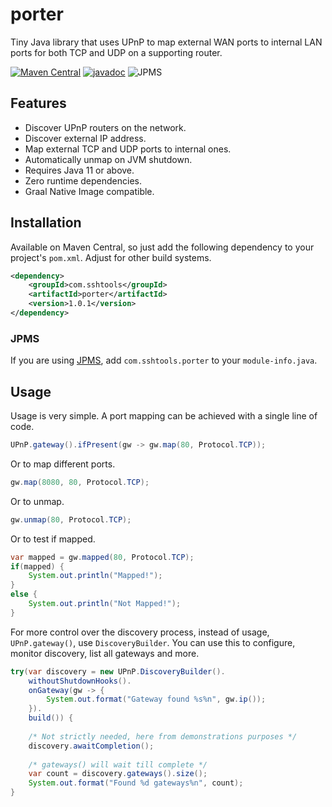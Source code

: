 # porter
Tiny Java library that uses UPnP to map external WAN ports to internal LAN ports for both TCP and UDP on a supporting router.

[![Maven Central](https://maven-badges.herokuapp.com/maven-central/com.sshtools/porter/badge.svg)](https://maven-badges.herokuapp.com/maven-central/com.sshtools/porter)
[![javadoc](https://javadoc.io/badge2/com.sshtools/porter/javadoc.svg)](https://javadoc.io/doc/com.sshtools/porter)
![JPMS](https://img.shields.io/badge/JPMS-com.sshtools.porter-purple)

## Features

 * Discover UPnP routers on the network.
 * Discover external IP address.
 * Map external TCP and UDP ports to internal ones.
 * Automatically unmap on JVM shutdown.
 * Requires Java 11 or above.
 * Zero runtime dependencies.
 * Graal Native Image compatible.

## Installation

Available on Maven Central, so just add the following dependency to your project's `pom.xml`.
Adjust for other build systems.

```xml
<dependency>
    <groupId>com.sshtools</groupId>
    <artifactId>porter</artifactId>
    <version>1.0.1</version>
</dependency> 
```

### JPMS

If you are using [JPMS](https://en.wikipedia.org/wiki/Java_Platform_Module_System), add `com.sshtools.porter` to your `module-info.java`.

## Usage

Usage is very simple. A port mapping can be achieved with a single line of code.

```java
UPnP.gateway().ifPresent(gw -> gw.map(80, Protocol.TCP));
```

Or to map different ports.

```java
gw.map(8080, 80, Protocol.TCP);
```

Or to unmap.

```java
gw.unmap(80, Protocol.TCP);
```

Or to test if mapped.

```java
var mapped = gw.mapped(80, Protocol.TCP);
if(mapped) {
    System.out.println("Mapped!");
}
else {
    System.out.println("Not Mapped!");
}
```

For more control over the discovery process, instead of usage, `UPnP.gateway()`, use `DiscoveryBuilder`.
You can use this to configure, monitor discovery, list all gateways and more.

```java
try(var discovery = new UPnP.DiscoveryBuilder().
    withoutShutdownHooks().
    onGateway(gw -> {
        System.out.format("Gateway found %s%n", gw.ip());
    }).
    build()) {
    
    /* Not strictly needed, here from demonstrations purposes */
    discovery.awaitCompletion();
    
    /* gateways() will wait till complete */
    var count = discovery.gateways().size();
    System.out.format("Found %d gateways%n", count);
}
```
